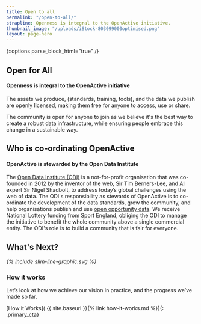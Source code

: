 ```yaml
---
title: Open to all
permalink: "/open-to-all/"
strapline: Openness is integral to the OpenActive initiative.
thumbnail_image: "/uploads/iStock-803099000optimised.png"
layout: page-hero
---
```


{::options parse_block_html="true" /}

<!--  ---------------->
<!-- TEXT AREA-->
<!--  ---------------->
<article class="title-row">
<h2 class="sub-heading-two">Open for All</h2>
<div class="one">

#### Openness is integral to the OpenActive initiative

The assets we produce, (standards, training, tools), and the data we publish are openly licensed, making them free for anyone to access, use or share.

The community is open for anyone to join as we believe it's the best way to create a robust data infrastructure, while ensuring people embrace this change in a sustainable way.

</div>
</article>

<!--  ---------------->
<!-- TEXT AREA-->
<!--  ---------------->
<article class="title-row">
<h2 class="sub-heading-two">Who is co-ordinating OpenActive</h2>
<div class="one">

#### OpenActive is stewarded by the Open Data Institute

The [Open Data Institute (ODI)](http://theodi.org) is a not-for-profit organisation that was co-founded in 2012 by the inventor of the web, Sir Tim Berners-Lee, and AI expert Sir Nigel Shadbolt, to address today’s global challenges using the web of data.
The ODI's responsibility as stewards of  OpenActive is to co-ordinate the development of the data standards, grow the community, and help organisations publish and use [open opportunity data](https://beta.openactive.io/how-it-works/). We receive National Lottery funding from Sport England, obliging the ODI to manage the initiative to benefit the whole community above a single commercial entity.
The ODI's role is to build a community that is fair for everyone.

</div>
</article>

<!--  ---------------->
<!-- HOW IT WORKS CALL TO ACTION -->
<!--  ---------------->
<article markdown="0" class="call_to_action--full-width">
<h2 class="sub-heading-two">What's Next?</h2>
<i class="line-graphic">{% include slim-line-graphic.svg %}</i>
<div markdown="1" class="one">

### How it works

Let’s look at how we achieve our vision in practice, and the progress we’ve made so far.

\[How it Works\]( {{ site.baseurl }}{% link how-it-works.md %}){: .primary_cta}

</div>
<figure>
<div class="mask"></div>
<div class="image" style="background: url({{ site.baseurl }}/assets/images/sideplank.jpg)center center / cover no-repeat;"></div>
</figure>
</article>